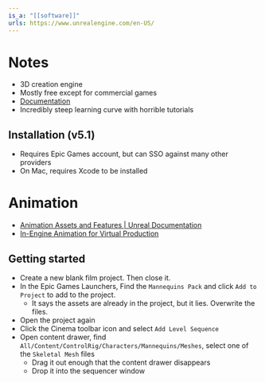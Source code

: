 ```yaml
---
is_a: "[[software]]"
urls: https://www.unrealengine.com/en-US/
---
```

# Notes
- 3D creation engine
- Mostly free except for commercial games
- [Documentation](https://docs.unrealengine.com/5.0/en-US/)
- Incredibly steep learning curve with horrible tutorials

## Installation (v5.1)
- Requires Epic Games account, but can SSO against many other providers
- On Mac, requires Xcode to be installed

# Animation
- [Animation Assets and Features | Unreal Documentation](https://docs.unrealengine.com/5.1/en-US/animation-assets-and-features-in-unreal-engine/)
- [In-Engine Animation for Virtual Production](https://dev.epicgames.com/community/learning/courses/xm/unreal-engine-in-engine-animation-for-virtual-production/VXq/unreal-engine-in-engine-animation-for-virtual-production-introduction)

## Getting started
- Create a new blank film project. Then close it.
- In the Epic Games Launchers, Find the `Mannequins Pack` and click `Add to Project` to add to the project.
	- It says the assets are already in the project, but it lies. Overwrite the files.
- Open the project again
- Click the Cinema toolbar icon and select `Add Level Sequence`
- Open content drawer, find `All/Content/ControlRig/Characters/Mannequins/Meshes`, select one of the `Skeletal Mesh` files
	- Drag it out enough that the content drawer disappears
	- Drop it into the sequencer window